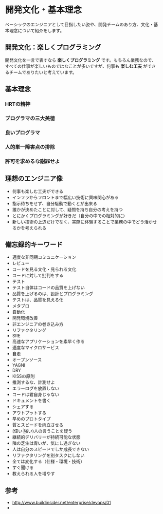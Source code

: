 # 開発文化・基本理念

ベーシックのエンジニアとして目指したい姿や、開発チームのあり方、文化・基本理念について紹介をします。

## 開発文化：楽しくプログラミング

開発文化を一言で表すなら **楽しくプログラミング** です。もちろん業務なので、すべての仕事が楽しいものではなことが多いですが、何事も **楽しむ工夫** ができるチームでありたいと考えています。

## 基本理念

### HRTの精神

### プログラマの三大美徳

### 良いプログラマ

### 人的単一障害点の排除

### 許可を求めるな謝罪せよ

## 理想のエンジニア像

- 何事も楽しむ工夫ができる
- インフラからフロントまで幅広い技術に興味関心がある
- 指示待ちをせず、自分駆動で動くとが出来る
- 誰かが決めたことに対して、疑問を持ち自分の考えを持つ
- とにかくプログラミングが好きだ（自分の中での相対的に）
- 新しい技術の上辺だけでなく、実際に体験することで業務の中でどう活かせるかを考えられる

## 備忘録的キーワード

- 適度な非同期コミュニケーション
- レビュー
 - コードを見る文化・見られる文化
 - コードに対して批判をする
- テスト
 - テスト自体はコードの品質を上げない
 - 品質を上げるのは、設計とプログラミング
 - テストは、品質を見える化
- メタプロ
- 自動化
- 開発環境改善
- 非エンジニアの巻き込み方
- リファクタリング
- SRE
- 高速なアプリケーションを素早く作る
- 適度なマイクロサービス
- 自走  
- オープンソース
- YAGNI
- DRY
- KISSの原則
- 推測するな、計測せよ
- エラーログを放置しない
- コードは君自身じゃない
- ドキュメントを書く
- シェアする
- アウトプットする
- 早めのプロトタイプ
- 質とスピードを両立させる
- (偉い|強い)人の言うことを疑う
- 継続的デリバリーが持続可能な状態
- 隣の芝生は青いが、気にし過ぎない
- 人は自分のスピードでしか成長できない
- リファクタリングを別タスクにしない
- 全ては変化する（仕様・環境・技術）
- すぐ聞ける
- 教えられる人を増やす

## 参考

- http://www.buildinsider.net/enterprise/devops/01
- 
